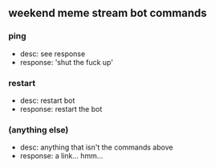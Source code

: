 ## weekend meme stream bot commands

### ping
- desc: see response
- response: 'shut the fuck up'

### restart
- desc: restart bot
- response: restart the bot

### (anything else)
- desc: anything that isn't the commands above
- response: a link... hmm...
